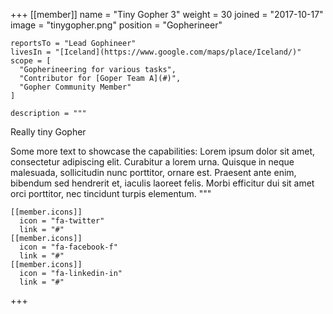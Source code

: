 +++
  [[member]]
    name = "Tiny Gopher 3"
    weight = 30
    joined = "2017-10-17"
    image = "tinygopher.png"
    position = "Gopherineer"
    
    reportsTo = "Lead Gophineer"
    livesIn = "[Iceland](https://www.google.com/maps/place/Iceland/)"
    scope = [
      "Gopherineering for various tasks",
      "Contributor for [Goper Team A](#)",
      "Gopher Community Member"
    ]

    description = """
  Really tiny Gopher

  Some more text to showcase the capabilities:
  Lorem ipsum dolor sit amet, consectetur adipiscing elit.
  Curabitur a lorem urna.
  Quisque in neque malesuada, sollicitudin nunc porttitor, ornare est.
  Praesent ante enim, bibendum sed hendrerit et, iaculis laoreet felis.
  Morbi efficitur dui sit amet orci porttitor, nec tincidunt turpis elementum.
  """

    [[member.icons]]
      icon = "fa-twitter"
      link = "#"
    [[member.icons]]
      icon = "fa-facebook-f"
      link = "#"
    [[member.icons]]
      icon = "fa-linkedin-in"
      link = "#"
+++